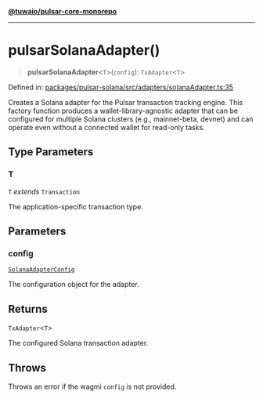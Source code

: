 [**@tuwaio/pulsar-core-monorepo**](../../../README.md)

***

# pulsarSolanaAdapter()

> **pulsarSolanaAdapter**\<`T`\>(`config`): `TxAdapter`\<`T`\>

Defined in: [packages/pulsar-solana/src/adapters/solanaAdapter.ts:35](https://github.com/TuwaIO/pulsar-core/blob/4eac4e83b9ab20a969d3d6ed318d5cf54201efe3/packages/pulsar-solana/src/adapters/solanaAdapter.ts#L35)

Creates a Solana adapter for the Pulsar transaction tracking engine.
This factory function produces a wallet-library-agnostic adapter that can be
configured for multiple Solana clusters (e.g., mainnet-beta, devnet) and
can operate even without a connected wallet for read-only tasks.

## Type Parameters

### T

`T` *extends* `Transaction`

The application-specific transaction type.

## Parameters

### config

[`SolanaAdapterConfig`](../interfaces/SolanaAdapterConfig.md)

The configuration object for the adapter.

## Returns

`TxAdapter`\<`T`\>

The configured Solana transaction adapter.

## Throws

Throws an error if the wagmi `config` is not provided.
